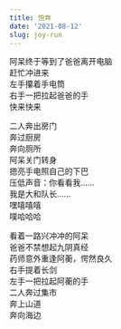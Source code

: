 ```yaml
---
title: 悦奔
date: '2021-08-12'
slug: joy-run
---
```


阿呆终于等到了爸爸离开电脑  
赶忙冲进来  
左手攥着手电筒  
右手一把拉起爸爸的手  
快来快来

二人奔出房门  
奔过厨房  
奔向厕所  
阿呆关门转身  
摁亮手电照自己的下巴  
压低声音：你看看我......  
我是大和队长......<!--# 大和队长是火影忍者中的人物，喜欢在晚上用手电照着自己的下巴吓唬人；阿呆看了这一段之后非常喜欢，觉得很好笑，于是经常模仿 -->  
嘿嘻嘻嘻  
噗哈哈哈

看着一路兴冲冲的阿呆  
爸爸不禁想起九阴真经  
药师意外重逢阿蘅，愕然良久  
右手提着长剑<!--# 刚刚和洪七公打完，洪七只是为了骗引他去见阿蘅 -->  
左手一把拉起阿蘅的手  
二人奔过集市  
奔上山道  
奔向海边
